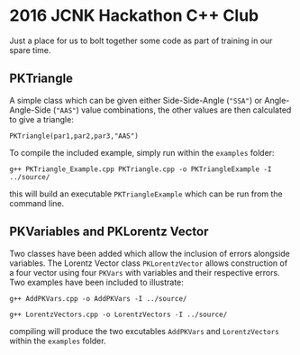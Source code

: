 # 2016 JCNK Hackathon C++ Club
Just a place for us to bolt together some code as part of training in our spare time.
## PKTriangle
A simple class which can be given either Side-Side-Angle (`"SSA"`) or Angle-Angle-Side (`"AAS"`) value combinations, the other values are then calculated to give a triangle:
```
PKTriangle(par1,par2,par3,"AAS")
```
To compile the included example, simply run within the `examples` folder:
```
g++ PKTriangle_Example.cpp PKTriangle.cpp -o PKTriangleExample -I ../source/
```
this will build an executable `PKTriangleExample` which can be run from the command line.

## PKVariables and PKLorentz Vector
Two classes have been added which allow the inclusion of errors alongside variables. The Lorentz Vector class `PKLorentzVector` allows construction of a four vector using four `PKVars` with variables and their respective errors. Two examples have been included to illustrate:
```
g++ AddPKVars.cpp -o AddPKVars -I ../source/
```
```
g++ LorentzVectors.cpp -o LorentzVectors -I ../source/
```
compiling will produce the two excutables `AddPKVars` and `LorentzVectors` within the `examples` folder.
